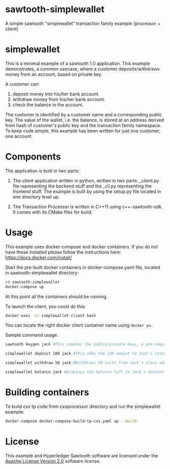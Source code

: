 # sawtooth-simplewallet
A simple sawtooth "simplewallet" transaction family example (processor + client)

# simplewallet

This is a minimal example of a sawtooth 1.0 application. This example demonstrates, a common usecase, where a customer deposits/withdraws money from an account, based on private key.

A customer can:
1. deposit money into his/her bank account.
2. withdraw money from his/her bank account.
3. check the balance in the account.

The customer is identified by a customer name and a corresponding public key. The value of the wallet, i.e. the balance, is stored at an address derived from hash of customer's public key and the transaction family namespace. To keep code simple, this example has been written for just one customer, one account.

# Components 
The application is built in two parts:
1. The client application written in python, written in two parts: _client.py file representing the backend stuff and the _cli.py representing the frontend stuff. The example is built by using the setup.py file located in one directory level up.

2. The Transaction Processor is written in C++11 using c++-sawtooth-sdk. It comes with its CMake files for build.

# Usage

This example uses docker-compose and docker containers. If you do not have these installed please follow the instructions here: https://docs.docker.com/install/

Start the pre-built docker containers in docker-compose.yaml file, located in sawtooth-simplewallet directory:
```bash
cd sawtooth-simplewallet
docker-compose up
```
At this point all the containers should be running.

To launch the client, you could do this:
```bash
docker exec -it simplewallet-client bash
```

You can locate the right docker client container name using `docker ps`.

Sample command usage:

```bash
sawtooth keygen jack #This creates the public/private keys, a pre-requisite for all commands following

simplewallet deposit 100 jack #This adds the 100 amount to Jack's state address

simplewallet withdraw 50 jack #Withdraws 50 units from Jack's state address

simplewallet balance jack #Displays the balance left in Jack's account
```

# Building containers
To build cxx tp code from cxxprocessor directory and run the simplewallet example:

```bash
docker-compose docker-compose-build-tp-cxx.yaml up --build
```

# License
This example and Hyperledger Sawtooth software are licensed under the [Apache License Version 2.0](LICENSE) software license.
